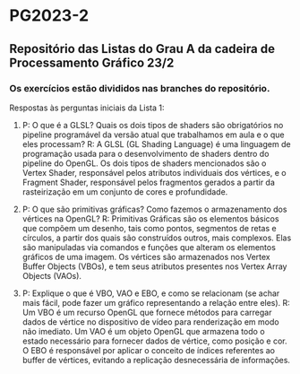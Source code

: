 # PG2023-2
## Repositório das Listas do Grau A da cadeira de Processamento Gráfico 23/2

### <b>Os exercícios estão divididos nas branches do repositório.</b>

Respostas às perguntas iniciais da Lista 1:

1) P: O que é a GLSL? Quais os dois tipos de shaders são obrigatórios no pipeline programável da versão atual que trabalhamos em aula e o que eles processam?
R: A GLSL (GL Shading Language) é uma linguagem de programação usada para o desenvolvimento de shaders dentro do pipeline do OpenGL. Os dois tipos de shaders mencionados são o Vertex Shader, responsável pelos atributos individuais dos vértices, e o Fragment Shader, responsável pelos fragmentos gerados a partir da rasteirização em um conjunto de cores e profundidade.

2) P: O que são primitivas gráficas? Como fazemos o armazenamento dos vértices na OpenGL?
R: Primitivas Gráficas são os elementos básicos que compõem um desenho, tais como pontos, segmentos de retas e círculos, a partir dos quais são construídos outros, mais complexos. Elas são manipuladas via comandos e funções que alteram os elementos gráficos de uma imagem. Os vértices são armazenados nos Vertex Buffer Objects (VBOs), e tem seus atributos presentes nos Vertex Array Objects (VAOs).

3) P: Explique o que é VBO, VAO e EBO, e como se relacionam (se achar mais fácil, pode fazer um gráfico representando a relação entre eles).
R: Um VBO é um recurso OpenGL que fornece métodos para carregar dados de vértice no dispositivo de vídeo para renderização em modo não imediato. Um VAO é um objeto OpenGL que armazena todo o estado necessário para fornecer dados de vértice, como posição e cor. O EBO é responsável por aplicar o conceito de índices referentes ao buffer de vértices, evitando a replicação desnecessária de informações.
